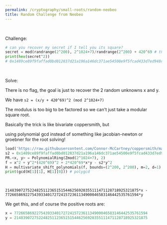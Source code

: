 ```yaml
---
permalink: /cryptography/small-roots/random-neobeo
title: Random Challenge from Neobeo
---
```


<br>


Challenge:

```python
# can you recover my secret if I tell you its square?
secret = mod(randrange(2^200), 2^1024+7)/randrange(2^200) + 420^69 # this is sage, obviously
print(hex(secret^2))
# 0x1489ce89f9faffad0bd012837d21a196a146dc371ae54500e9f5fcad433d7ed948ca01a1bdbcee935e62b8b0d9c231ca89a79983778c0ff59babe8ff7b83c922e79910aaef38a442eb9b151aa04ab2233f59c7011b3949986c7d847852a6f1fd71698c48088a2c4cdd17894e385170a219cbc1c93fe343619b67c08c9f03d6c3
```


<br>


Solve:

There is no flag, the goal is just to recover the 2 random unknowns x and y. 


We have `s2 = (x/y + 420^69)^2 (mod 2^1024+7)`

The modulus is too big to be factored so we can't just take a modular square root. 

Basically the trick is like bivariate coppersmith, but 

using polynomial gcd instead of something like jacobian-newton or groebner for the root solving!

```python
load('https://raw.githubusercontent.com/Connor-McCartney/coppersmith/main/coppersmith.sage')
s2 = 0x1489ce89f9faffad0bd012837d21a196a146dc371ae54500e9f5fcad433d7ed948ca01a1bdbcee935e62b8b0d9c231ca89a79983778c0ff59babe8ff7b83c922e79910aaef38a442eb9b151aa04ab2233f59c7011b3949986c7d847852a6f1fd71698c48088a2c4cdd17894e385170a219cbc1c93fe343619b67c08c9f03d6c3
PR.<x, y> = PolynomialRing(Zmod(2^1024+7), 2)
f = x^2 + y^2*(420^69)^2 + 2*420^69*x*y - s2*y^2
H = multivariate_shift_polynomials(f, bounds=(2^200, 2^200), m=2, d=1)
print(gcd(H[1][1], H[1][0])) # polygcd
```

<br>

```
214839072752248251123651515446256920355111471128718925321875*x - 772665869227543933401727241572361134900046583146442535761594*y
```

We get this, and of course the positive roots are:

```python
x = 772665869227543933401727241572361134900046583146442535761594
y = 214839072752248251123651515446256920355111471128718925321875
```
